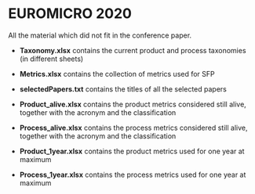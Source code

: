 # EUROMICRO 2020
All the material which did not fit in the conference paper.

- **Taxonomy.xlsx** contains the current product and process taxonomies (in different sheets)

- **Metrics.xlsx** contains the collection of metrics used for SFP

- **selectedPapers.txt** contains the titles of all the selected papers

- **Product_alive.xlsx** contains the product metrics considered still alive, together with the acronym and the classification

- **Process_alive.xlsx** contains the process metrics considered still alive, together with the acronym and the classification

- **Product_1year.xlsx** contains the product metrics used for one year at maximum

- **Process_1year.xlsx** contains the process metrics used for one year at maximum

